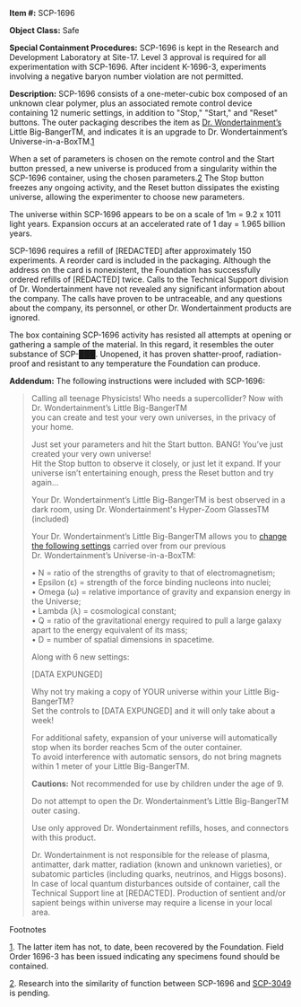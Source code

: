 **Item #:** SCP-1696

**Object Class:** Safe

**Special Containment Procedures:** SCP-1696 is kept in the Research and Development Laboratory at Site-17. Level 3 approval is required for all experimentation with SCP-1696. After incident K-1696-3, experiments involving a negative baryon number violation are not permitted.

**Description:** SCP-1696 consists of a one-meter-cubic box composed of an unknown clear polymer, plus an associated remote control device containing 12 numeric settings, in addition to "Stop," "Start," and "Reset" buttons. The outer packaging describes the item as [Dr. Wondertainment’s](/dr-wondertainment-hub) Little Big-BangerTM, and indicates it is an upgrade to Dr. Wondertainment’s Universe-in-a-BoxTM.[1](javascript:;)

When a set of parameters is chosen on the remote control and the Start button pressed, a new universe is produced from a singularity within the SCP-1696 container, using the chosen parameters.[2](javascript:;) The Stop button freezes any ongoing activity, and the Reset button dissipates the existing universe, allowing the experimenter to choose new parameters.

The universe within SCP-1696 appears to be on a scale of 1m = 9.2 x 1011 light years. Expansion occurs at an accelerated rate of 1 day = 1.965 billion years.

SCP-1696 requires a refill of \[REDACTED\] after approximately 150 experiments. A reorder card is included in the packaging. Although the address on the card is nonexistent, the Foundation has successfully ordered refills of \[REDACTED\] twice. Calls to the Technical Support division of Dr. Wondertainment have not revealed any significant information about the company. The calls have proven to be untraceable, and any questions about the company, its personnel, or other Dr. Wondertainment products are ignored.

The box containing SCP-1696 activity has resisted all attempts at opening or gathering a sample of the material. In this regard, it resembles the outer substance of SCP-███. Unopened, it has proven shatter-proof, radiation-proof and resistant to any temperature the Foundation can produce.

**Addendum:** The following instructions were included with SCP-1696:

> Calling all teenage Physicists! Who needs a supercollider? Now with Dr. Wondertainment’s Little Big-BangerTM  
> you can create and test your very own universes, in the privacy of your home.
> 
> Just set your parameters and hit the Start button. BANG! You’ve just created your very own universe!  
> Hit the Stop button to observe it closely, or just let it expand. If your universe isn’t entertaining enough, press the Reset button and try again…
> 
> Your Dr. Wondertainment’s Little Big-BangerTM is best observed in a dark room, using Dr. Wondertainment's Hyper-Zoom GlassesTM (included)
> 
> Your Dr. Wondertainment’s Little Big-BangerTM allows you to [change the following settings](/scp-536) carried over from our previous  
> Dr. Wondertainment’s Universe-in-a-BoxTM:
> 
> • N = ratio of the strengths of gravity to that of electromagnetism;  
> • Epsilon (ε) = strength of the force binding nucleons into nuclei;  
> • Omega (ω) = relative importance of gravity and expansion energy in the Universe;  
> • Lambda (λ) = cosmological constant;  
> • Q = ratio of the gravitational energy required to pull a large galaxy apart to the energy equivalent of its mass;  
> • D = number of spatial dimensions in spacetime.
> 
> Along with 6 new settings:
> 
> \[DATA EXPUNGED\]
> 
> Why not try making a copy of YOUR universe within your Little Big-BangerTM?  
> Set the controls to \[DATA EXPUNGED\] and it will only take about a week!
> 
> For additional safety, expansion of your universe will automatically stop when its border reaches 5cm of the outer container.  
> To avoid interference with automatic sensors, do not bring magnets within 1 meter of your Little Big-BangerTM.
> 
> **Cautions:** Not recommended for use by children under the age of 9.
> 
> Do not attempt to open the Dr. Wondertainment’s Little Big-BangerTM outer casing.
> 
> Use only approved Dr. Wondertainment refills, hoses, and connectors with this product.
> 
> Dr. Wondertainment is not responsible for the release of plasma, antimatter, dark matter, radiation (known and unknown varieties), or subatomic particles (including quarks, neutrinos, and Higgs bosons). In case of local quantum disturbances outside of container, call the Technical Support line at \[REDACTED\]. Production of sentient and/or sapient beings within universe may require a license in your local area.

Footnotes

[1](javascript:;). The latter item has not, to date, been recovered by the Foundation. Field Order 1696-3 has been issued indicating any specimens found should be contained.

[2](javascript:;). Research into the similarity of function between SCP-1696 and [SCP-3049](/scp-3049) is pending.